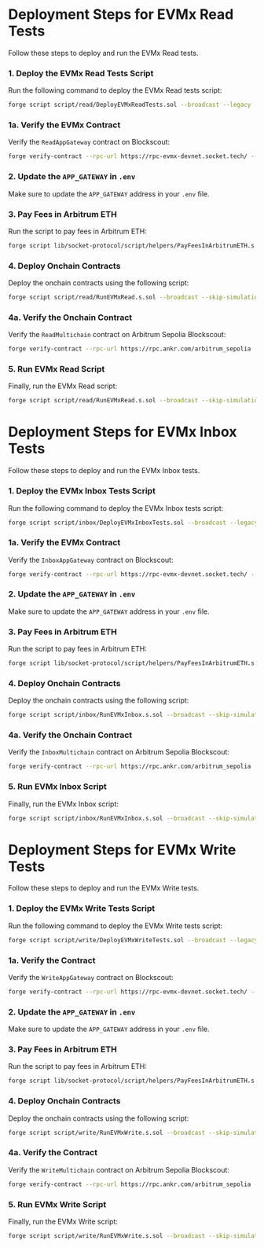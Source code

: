 # Deployment Steps for EVMx Read Tests

Follow these steps to deploy and run the EVMx Read tests.

### 1. **Deploy the EVMx Read Tests Script**
Run the following command to deploy the EVMx Read tests script:
```bash
forge script script/read/DeployEVMxReadTests.sol --broadcast --legacy --with-gas-price 0
```

### 1a. **Verify the EVMx Contract**
Verify the `ReadAppGateway` contract on Blockscout:
```bash
forge verify-contract --rpc-url https://rpc-evmx-devnet.socket.tech/ --verifier blockscout --verifier-url https://evmx.cloud.blockscout.com/api <APP_GATEWAY_ADDRESS> src/read/ReadAppGateway.sol:ReadAppGateway
```

### 2. **Update the `APP_GATEWAY` in `.env`**
Make sure to update the `APP_GATEWAY` address in your `.env` file.

### 3. **Pay Fees in Arbitrum ETH**
Run the script to pay fees in Arbitrum ETH:
```bash
forge script lib/socket-protocol/script/helpers/PayFeesInArbitrumETH.s.sol --broadcast --skip-simulation
```

### 4. **Deploy Onchain Contracts**
Deploy the onchain contracts using the following script:
```bash
forge script script/read/RunEVMxRead.s.sol --broadcast --skip-simulation --with-gas-price 0 --legacy --sig "deployOnchainContracts()"
```

### 4a. **Verify the Onchain Contract**
Verify the `ReadMultichain` contract on Arbitrum Sepolia Blockscout:
```bash
forge verify-contract --rpc-url https://rpc.ankr.com/arbitrum_sepolia --verifier-url https://arbitrum-sepolia.blockscout.com/api --verifier blockscout <ONCHAIN_ADDRESS> src/read/ReadMultichain.sol:ReadMultichain
```

### 5. **Run EVMx Read Script**
Finally, run the EVMx Read script:
```bash
forge script script/read/RunEVMxRead.s.sol --broadcast --skip-simulation --with-gas-price 0 --legacy
```

# Deployment Steps for EVMx Inbox Tests

Follow these steps to deploy and run the EVMx Inbox tests.

### 1. **Deploy the EVMx Inbox Tests Script**
Run the following command to deploy the EVMx Inbox tests script:
```bash
forge script script/inbox/DeployEVMxInboxTests.sol --broadcast --legacy --with-gas-price 0
```

### 1a. **Verify the EVMx Contract**
Verify the `InboxAppGateway` contract on Blockscout:
```bash
forge verify-contract --rpc-url https://rpc-evmx-devnet.socket.tech/ --verifier blockscout --verifier-url https://evmx.cloud.blockscout.com/api <APP_GATEWAY_ADDRESS> src/inbox/InboxAppGateway.sol:InboxAppGateway
```

### 2. **Update the `APP_GATEWAY` in `.env`**
Make sure to update the `APP_GATEWAY` address in your `.env` file.

### 3. **Pay Fees in Arbitrum ETH**
Run the script to pay fees in Arbitrum ETH:
```bash
forge script lib/socket-protocol/script/helpers/PayFeesInArbitrumETH.s.sol --broadcast --skip-simulation
```

### 4. **Deploy Onchain Contracts**
Deploy the onchain contracts using the following script:
```bash
forge script script/inbox/RunEVMxInbox.s.sol --broadcast --skip-simulation --with-gas-price 0 --legacy --sig "deployOnchainContracts()"
```

### 4a. **Verify the Onchain Contract**
Verify the `InboxMultichain` contract on Arbitrum Sepolia Blockscout:
```bash
forge verify-contract --rpc-url https://rpc.ankr.com/arbitrum_sepolia --verifier-url https://arbitrum-sepolia.blockscout.com/api --verifier blockscout <ONCHAIN_ADDRESS> src/inbox/InboxMultichain.sol:InboxMultichain
```

### 5. **Run EVMx Inbox Script**
Finally, run the EVMx Inbox script:
```bash
forge script script/inbox/RunEVMxInbox.s.sol --broadcast --skip-simulation --with-gas-price 0 --legacy
```

# Deployment Steps for EVMx Write Tests

Follow these steps to deploy and run the EVMx Write tests.

### 1. **Deploy the EVMx Write Tests Script**
Run the following command to deploy the EVMx Write tests script:
```bash
forge script script/write/DeployEVMxWriteTests.sol --broadcast --legacy --with-gas-price 0
```

### 1a. **Verify the Contract**
Verify the `WriteAppGateway` contract on Blockscout:
```bash
forge verify-contract --rpc-url https://rpc-evmx-devnet.socket.tech/ --verifier blockscout --verifier-url https://evmx.cloud.blockscout.com/api <APP_GATEWAY_ADDRESS> src/write/WriteAppGateway.sol:WriteAppGateway
```

### 2. **Update the `APP_GATEWAY` in `.env`**
Make sure to update the `APP_GATEWAY` address in your `.env` file.

### 3. **Pay Fees in Arbitrum ETH**
Run the script to pay fees in Arbitrum ETH:
```bash
forge script lib/socket-protocol/script/helpers/PayFeesInArbitrumETH.s.sol --broadcast --skip-simulation
```

### 4. **Deploy Onchain Contracts**
Deploy the onchain contracts using the following script:
```bash
forge script script/write/RunEVMxWrite.s.sol --broadcast --skip-simulation --with-gas-price 0 --legacy --sig "deployOnchainContracts()"
```

### 4a. **Verify the Contract**
Verify the `WriteMultichain` contract on Arbitrum Sepolia Blockscout:
```bash
forge verify-contract --rpc-url https://rpc.ankr.com/arbitrum_sepolia --verifier-url https://arbitrum-sepolia.blockscout.com/api --verifier blockscout <ONCHAIN_ADDRESS> src/write/WriteMultichain.sol:WriteMultichain
```

### 5. **Run EVMx Write Script**
Finally, run the EVMx Write script:
```bash
forge script script/write/RunEVMxWrite.s.sol --broadcast --skip-simulation --with-gas-price 0 --legacy
```
